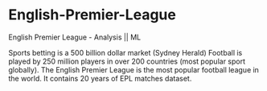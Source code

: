 # English-Premier-League
English Premier League -  Analysis || ML 

Sports betting is a 500 billion dollar market (Sydney Herald)
Football is played by 250 million players in over 200 countries (most popular sport globally).
The English Premier League is the most popular football league in the world.
It contains 20 years of EPL matches dataset.
